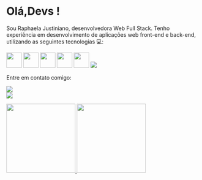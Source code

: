 <h1> Olá,Devs ! </h1>

Sou Raphaela Justiniano, desenvolvedora Web Full Stack. Tenho experiência em desenvolvimento de aplicações web front-end e back-end, utilizando as seguintes tecnologias :computer::





<img src="https://cdn.jsdelivr.net/gh/devicons/devicon/icons/css3/css3-plain.svg" width="40" height="40" />                          <img src="https://cdn.jsdelivr.net/gh/devicons/devicon/icons/html5/html5-plain.svg" width="40" height="40" />                    <img src="https://cdn.jsdelivr.net/gh/devicons/devicon/icons/php/php-plain.svg" width="40" height="40"/>                <img src="https://cdn.jsdelivr.net/gh/devicons/devicon/icons/javascript/javascript-plain.svg" width="40" height="40" />                         <img src="https://cdn.jsdelivr.net/gh/devicons/devicon/icons/nodejs/nodejs-original-wordmark.svg"  width="40" height="40"/>
<img src="https://cdn.jsdelivr.net/gh/devicons/devicon/icons/python/python-original.svg" />
          
          


Entre em contato comigo:


<a href="https://www.linkedin.com/in/raphaela-justiniano" target="_blank"><img loading="lazy" src="https://img.shields.io/badge/-LinkedIn-%230077B5?style=for-the-badge&logo=linkedin&logoColor=white" target="_blank"></a>  
<a href ="mailto:raphaelajusdev@gmail.com"><img loading="lazy" src="https://img.shields.io/badge/Gmail-D14836?style=for-the-badge&logo=gmail&logoColor=white" target="_blank"></a>






<div>
<a href="https://github.com/Raphasj">
<img loading="lazy" height="180em" src="https://github-readme-stats.vercel.app/api/top-langs/?username=Raphasj&layout=compact&langs_count=7&theme=dracula"/>
<img loading="lazy" height="180em" src="https://github-readme-stats.vercel.app/api?username=Raphasj&show_icons=true&theme=dracula&include_all_commits=true&count_private=true"/>
</div>
